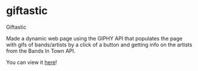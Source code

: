 # giftastic
Giftastic 

Made a dynamic web page using the GIPHY API that populates the page with gifs of bands/artists by a click of a button and getting info on the artists from the Bands In Town API.

You can view it <a href="https://sarahg813.github.io/giftastic/">here</a>!